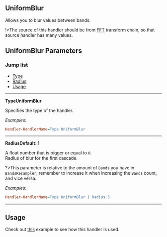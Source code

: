 ## UniformBlur

Allows you to blur values between bands.

!>The source of this handler should be from [FFT](/docs/handler-types/fft/fft.md) transform chain, so that source handler has many values.

## UniformBlur Parameters

### Jump list

- [Type](#type)
- [Radius](#radius)
- [Usage](#usage)

---

<p id="type" class="p-title"><b>Type</b><b>UniformBlur</b></p>

Specifies the type of the handler.

_Examples:_

```ini
Handler-HandlerName=Type UniformBlur
```

---

<p id="radius" class="p-title"><b>Radius</b><b>Default: 1</b></p>

A float number that is bigger or equal to `0`.<br>
Radius of blur for the first cascade.

?>This parameter is relative to the amount of `Bands` you have in `BandsResampler`, remember to increase it when increasing the `Bands` count, and vice versa.

_Examples:_

```ini
Handler-HandlerName=Type UniformBlur | Radius 5
```

---

## Usage

Check out [this](/docs/usage-examples/fft-spectrum.md) example to see how this handler is used.
